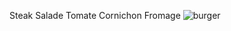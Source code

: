 Steak
Salade
Tomate
Cornichon
Fromage
![burger](https://www.umamiburgerparis.com/media/images/minigal/thumbs/02.jpg)